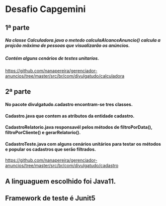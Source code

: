 # Desafio Capgemini

## 1ª parte

##### Na classe Calculadora.java o metedo calculaAlcanceAnuncio() calcula a projcão mãxima de pessoas que visualizarão os anúncios.
##### Contém alguns cenários de testes unitarios.

https://github.com/nanapereira/gerenciador-anuncios/tree/master/src/br/com/divulgatudo/calculadora

## 2ª parte

#### No pacote divulgatudo.cadastro encontram-se tres classes.

#### Cadastro.java que contem as atributos da entidade cadastro.
#### CadastroRelatorio.java responsavél pelos métodos de filtroPorData(), filtroPorCliente() e gerarRelatorio().
#### CadastroTeste.java com alguns cenários unitários para testar os métodos e popular os cadastros que serão filtrados.

https://github.com/nanapereira/gerenciador-anuncios/tree/master/src/br/com/divulgatudo/cadastro

## A linguaguem escolhido foi Java11.
## Framework de teste é Junit5
